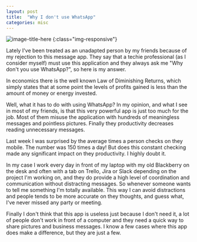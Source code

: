 ```yaml
---
layout: post
title:  "Why I don't use WhatsApp"
categories: misc
---
```

![image-title-here](http://ind5.ccio.co/HA/JD/VE/bb4cec84d2d5c32c251c143fdb23952d.jpg?iw=300)
{:class="img-responsive"}

Lately I've been treated as an unadapted person by my friends because of my rejection to this message app. They say that a techie professional (as I consider myself) must use this application and they always ask me "Why don't you use WhatsApp?", so here is my answer.

In economics there is the well known Law of Diminishing Returns, which simply states that at some point the levels of profits gained is less than the amount of money or energy invested.

Well, what it has to do with using WhatsApp? In my opinion, and what I see in most of my friends, is that this very powerful app is just too much for the job. Most of them misuse the application with hundreds of meaningless messages and pointless pictures. Finally they productivity decreases reading unnecessary messages.

Last week I was surprised by the average times a person checks on they mobile. The number was 150 times a day! But does this constant checking made any significant impact on they productivity. I highly doubt it.

In my case I work every day in front of my laptop with my old Blackberry on the desk and often with a tab on Trello, Jira or Slack depending on the project I'm working on, and they do provide a high level of coordination and communication without distracting messages. So whenever someone wants to tell me something I'm totally available. This way I can avoid distractions and people tends to be more accurate on they thoughts, and guess what, I've never missed any party or meeting.

Finally I don't think that this app is useless just because I don't need it, a lot of people don't work in front of a computer and they need a quick way to share pictures and business messages. I know a few cases where this app does make a difference, but they are just a few.
